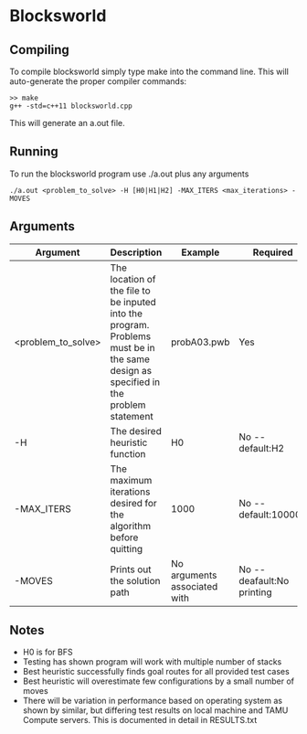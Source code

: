# Blocksworld

## Compiling
To compile blocksworld simply type make into the command line. This will auto-generate the proper compiler commands:
```
>> make
g++ -std=c++11 blocksworld.cpp
```
This will generate an a.out file.

## Running
To run the blocksworld program use ./a.out plus any arguments
```
./a.out <problem_to_solve> -H [H0|H1|H2] -MAX_ITERS <max_iterations> -MOVES
```

## Arguments
| Argument | Description | Example | Required |
| ---------- | ---------- | ---------- | ---------- |
| <problem_to_solve> | The location of the file to be inputed into the program. Problems must be in the same design as specified in the problem statement | probA03.pwb | Yes |
| -H | The desired heuristic function | H0 | No -- default:H2 |
| -MAX_ITERS | The maximum iterations desired for the algorithm before quitting | 1000 | No -- default:100000 |
| -MOVES | Prints out the solution path | No arguments associated with | No -- deafault:No printing |

## Notes
- H0 is for BFS
- Testing has shown program will work with multiple number of stacks
- Best heuristic successfully finds goal routes for all provided test cases
- Best heuristic will overestimate few configurations by a small number of moves
- There will be variation in performance based on operating system as shown by similar, but differing test results on local machine and TAMU Compute servers. This is documented in detail in RESULTS.txt